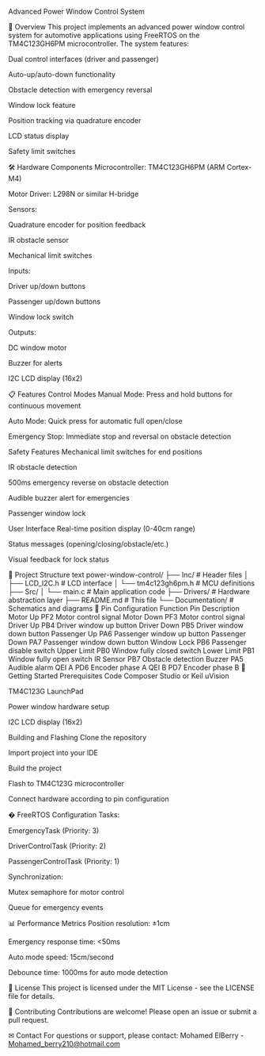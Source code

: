 Advanced Power Window Control System

📖 Overview
This project implements an advanced power window control system for automotive applications using FreeRTOS on the TM4C123GH6PM microcontroller. The system features:

Dual control interfaces (driver and passenger)

Auto-up/auto-down functionality

Obstacle detection with emergency reversal

Window lock feature

Position tracking via quadrature encoder

LCD status display

Safety limit switches

🛠 Hardware Components
Microcontroller: TM4C123GH6PM (ARM Cortex-M4)

Motor Driver: L298N or similar H-bridge

Sensors:

Quadrature encoder for position feedback

IR obstacle sensor

Mechanical limit switches

Inputs:

Driver up/down buttons

Passenger up/down buttons

Window lock switch

Outputs:

DC window motor

Buzzer for alerts

I2C LCD display (16x2)

📋 Features
Control Modes
Manual Mode: Press and hold buttons for continuous movement

Auto Mode: Quick press for automatic full open/close

Emergency Stop: Immediate stop and reversal on obstacle detection

Safety Features
Mechanical limit switches for end positions

IR obstacle detection

500ms emergency reverse on obstacle detection

Audible buzzer alert for emergencies

Passenger window lock

User Interface
Real-time position display (0-40cm range)

Status messages (opening/closing/obstacle/etc.)

Visual feedback for lock status

📂 Project Structure
text
power-window-control/
├── Inc/                 # Header files
│   ├── LCD_I2C.h        # LCD interface
│   └── tm4c123gh6pm.h   # MCU definitions
├── Src/
│   └── main.c           # Main application code
├── Drivers/             # Hardware abstraction layer
├── README.md            # This file
└── Documentation/       # Schematics and diagrams
🔌 Pin Configuration
Function	Pin	Description
Motor Up	PF2	Motor control signal
Motor Down	PF3	Motor control signal
Driver Up	PB4	Driver window up button
Driver Down	PB5	Driver window down button
Passenger Up	PA6	Passenger window up button
Passenger Down	PA7	Passenger window down button
Window Lock	PB6	Passenger disable switch
Upper Limit	PB0	Window fully closed switch
Lower Limit	PB1	Window fully open switch
IR Sensor	PB7	Obstacle detection
Buzzer	PA5	Audible alarm
QEI A	PD6	Encoder phase A
QEI B	PD7	Encoder phase B
🚀 Getting Started
Prerequisites
Code Composer Studio or Keil uVision

TM4C123G LaunchPad

Power window hardware setup

I2C LCD display (16x2)

Building and Flashing
Clone the repository

Import project into your IDE

Build the project

Flash to TM4C123G microcontroller

Connect hardware according to pin configuration

� FreeRTOS Configuration
Tasks:

EmergencyTask (Priority: 3)

DriverControlTask (Priority: 2)

PassengerControlTask (Priority: 1)

Synchronization:

Mutex semaphore for motor control

Queue for emergency events

📊 Performance Metrics
Position resolution: ±1cm

Emergency response time: <50ms

Auto mode speed: 15cm/second

Debounce time: 1000ms for auto mode detection

📝 License
This project is licensed under the MIT License - see the LICENSE file for details.

🤝 Contributing
Contributions are welcome! Please open an issue or submit a pull request.

✉ Contact
For questions or support, please contact:
Mohamed ElBerry - Mohamed_berry210@hotmail.com
